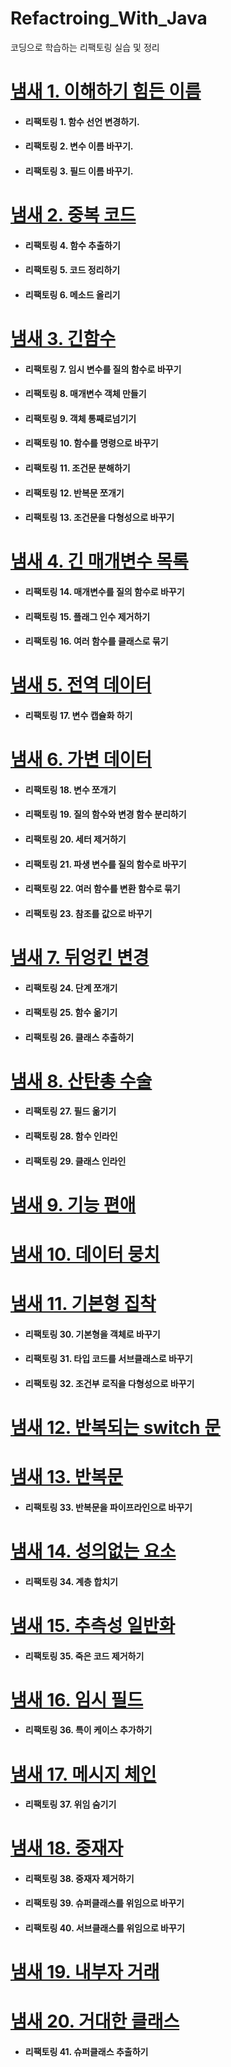 # Refactroing_With_Java

코딩으로 학습하는 리팩토링 실습 및 정리

# [냄새 1. 이해하기 힘든 이름](./01.이해하기%20힘든%20이름/README.md)

- #### 리팩토링 1. 함수 선언 변경하기.
- #### 리팩토링 2. 변수 이름 바꾸기.
- #### 리팩토링 3. 필드 이름 바꾸기.

# [냄새 2. 중복 코드](./02.중복%20코드/README.md)
- #### 리팩토링 4. 함수 추출하기
- #### 리팩토링 5. 코드 정리하기
- #### 리팩토링 6. 메소드 올리기

# [냄새 3. 긴함수](./03.긴%20함수/README.md)
- #### 리팩토링 7. 임시 변수를 질의 함수로 바꾸기
- #### 리팩토링 8. 매개변수 객체 만들기
- #### 리팩토링 9. 객체 통째로넘기기
- #### 리팩토링 10. 함수를 명령으로 바꾸기
- #### 리팩토링 11. 조건문 분해하기
- #### 리팩토링 12. 반복문 쪼개기
- #### 리팩토링 13. 조건문을 다형성으로 바꾸기  


# [냄새 4. 긴 매개변수 목록](./04.긴%20매개변수%20목록/README.md)
- #### 리팩토링 14. 매개변수를 질의 함수로 바꾸기 
- #### 리팩토링 15. 플래그 인수 제거하기
- #### 리팩토링 16. 여러 함수를 클래스로 묶기

# [냄새 5. 전역 데이터](./05.전역%20데이터/README.md)
- #### 리팩토링 17. 변수 캡슐화 하기

# [냄새 6. 가변 데이터](./06.가변%20데이터/README.md)
- #### 리팩토링 18. 변수 쪼개기
- #### 리팩토링 19. 질의 함수와 변경 함수 분리하기
- #### 리팩토링 20. 세터 제거하기
- #### 리팩토링 21. 파생 변수를 질의 함수로 바꾸기
- #### 리팩토링 22. 여러 함수를 변환 함수로 묶기
- #### 리팩토링 23. 참조를 값으로 바꾸기

# [냄새 7. 뒤엉킨 변경](./07.뒤엉킨%20변경/README.md)
- #### 리팩토링 24. 단계 쪼개기
- #### 리팩토링 25. 함수 옮기기
- #### 리팩토링 26. 클래스 추출하기

# [냄새 8. 산탄총 수술](./08.산탄총%20수술/README.md)
- #### 리팩토링 27. 필드 옮기기
- #### 리팩토링 28. 함수 인라인
- #### 리팩토링 29. 클래스 인라인

# [냄새 9. 기능 편애](./09.기능%20편애/README.md)

# [냄새 10. 데이터 뭉치](./10.데이터%20뭉치/README.md)
# [냄새 11. 기본형 집착](./11.기본형%20집착/README.md)
- #### 리팩토링 30. 기본형을 객체로 바꾸기
- #### 리팩토링 31. 타입 코드를 서브클래스로 바꾸기
- #### 리팩토링 32. 조건부 로직을 다형성으로 바꾸기

# [냄새 12. 반복되는 switch 문](./12.반복되는%20switch문/README.md)

# [냄새 13. 반복문](./13.반복문/README.md)
- #### 리팩토링 33. 반복문을 파이프라인으로 바꾸기

# [냄새 14. 성의없는 요소](./14.성의없는%20요소/README.md)
- #### 리팩토링 34. 계층 합치기

# [냄새 15. 추측성 일반화](./15.추측성%20일반화/README.md)
- #### 리팩토링 35. 죽은 코드 제거하기

# [냄새 16. 임시 필드](./16.임시필드/README.md)
- #### 리팩토링 36. 특이 케이스 추가하기

# [냄새 17. 메시지 체인](./17.메시지%20체인/README.md)
- #### 리팩토링 37. 위임 숨기기

# [냄새 18. 중재자](./18.중재자/README.md)
- #### 리팩토링 38. 중재자 제거하기
- #### 리팩토링 39. 슈퍼클래스를 위임으로 바꾸기
- #### 리팩토링 40. 서브클래스를 위임으로 바꾸기

# [냄새 19. 내부자 거래](./19.내부자%20거래/README.md)

# [냄새 20. 거대한 클래스](./20.거대한%20클래스/README.md)
- #### 리팩토링 41. 슈퍼클래스 추출하기
